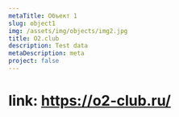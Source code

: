 ```yaml
---
metaTitle: Объект 1
slug: object1
img: /assets/img/objects/img2.jpg
title: O2.club
description: Test data
metaDescription: meta
project: false
---
```

# link: https://o2-club.ru/